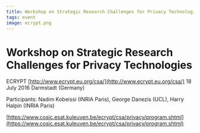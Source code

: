 ```yaml
---
title: Workshop on Strategic Research Challenges for Privacy Technologies
tags: event
image: ecrypt.png
---
```


# Workshop on Strategic Research Challenges for Privacy Technologies

ECRYPT [http://www.ecrypt.eu.org/csa/](http://www.ecrypt.eu.org/csa/)
18 July 2016
Darmstadt (Germany)

Participants: Nadim Kobeissi (INRIA Paris), George Danezis (UCL), Harry Halpin (INRIA Paris)

[https://www.cosic.esat.kuleuven.be/ecrypt/csa/privacy/program.shtml](https://www.cosic.esat.kuleuven.be/ecrypt/csa/privacy/program.shtml)
